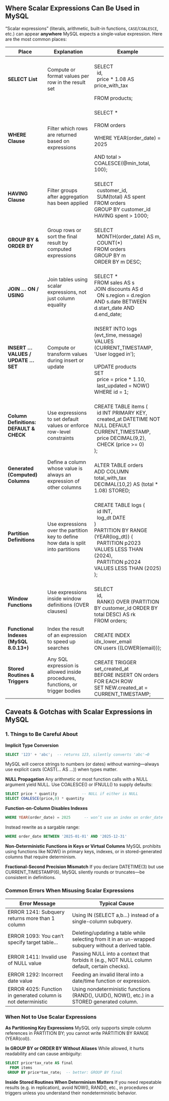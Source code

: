 ## Where Scalar Expressions Can Be Used in MySQL

“Scalar expressions” (literals, arithmetic, built-in functions, `CASE`/`COALESCE`, etc.) can appear **anywhere** MySQL expects a single‐value expression. Here are the most common places:


| **Place**                                                                      | **Explanation**                                                                    | **Example**                                                                                                                                                                                                |
| -------------------------------------------------------------------------------- | ------------------------------------------------------------------------------------ | ------------------------------------------------------------------------------------------------------------------------------------------------------------------------------------------------------------ |
| **SELECT List**                                                                | Compute or format values per row in the result set                                 | <br>SELECT<br>  id,<br>  price \* 1.08 AS price_with_tax<br /> <br> FROM products;</br>  |
| **WHERE Clause**                                                               | Filter which rows are returned based on expressions                                | <br>SELECT \*<br> <br>FROM orders</br>  <br>WHERE YEAR(order_date) = 2025</br>  <br>AND total > COALESCE(@min_total, 100);</br> |
| **HAVING Clause**                                                              | Filter groups after aggregation has been applied                                   | <br>SELECT<br>  customer_id,<br>  SUM(total) AS spent<br>FROM orders<br>GROUP BY customer_id<br>HAVING spent > 1000;<br>                                                                                 |
| **GROUP BY & ORDER BY**                                                        | Group rows or sort the final result by computed expressions                        | <br>SELECT<br>  MONTH(order_date) AS m,<br>  COUNT(\*)<br>FROM orders<br>GROUP BY m<br>ORDER BY m DESC;<br>                                                                                              |
| **JOIN … ON / USING**                                                         | Join tables using scalar expressions, not just column equality                     | <br>SELECT \*<br>FROM sales AS s<br>JOIN discounts AS d<br>  ON s.region = d.region<br> AND s.date BETWEEN d.start_date AND d.end_date;<br>                                                               |
| **INSERT … VALUES / UPDATE … SET**                                           | Compute or transform values during insert or update                                | <br>INSERT INTO logs (evt_time, message)<br>VALUES (CURRENT_TIMESTAMP, 'User logged in');<br><br>UPDATE products<br>SET<br>  price = price \* 1.10,<br>  last_updated = NOW()<br>WHERE id = 1;<br>       |
| **Column Definitions: DEFAULT & CHECK**                                        | Use expressions to set default values or enforce row-level constraints             | <br>CREATE TABLE items (<br>  id INT PRIMARY KEY,<br>  created_at DATETIME NOT NULL DEFAULT CURRENT_TIMESTAMP,<br>  price DECIMAL(9,2),<br>  CHECK (price >= 0)<br>);<br>                              |
| **Generated (Computed) Columns**                                               | Define a column whose value is always an expression of other columns               | <br>ALTER TABLE orders<br>ADD COLUMN total_with_tax DECIMAL(10,2) AS (total \* 1.08) STORED;<br>                                                                                                           |
| **Partition Definitions**                                                      | Use expressions over the partition key to define how data is split into partitions | <br>CREATE TABLE logs (<br>  id INT,<br>  log_dt DATE<br>)<br>PARTITION BY RANGE (YEAR(log_dt)) (<br>  PARTITION p2023 VALUES LESS THAN (2024),<br>  PARTITION p2024 VALUES LESS THAN (2025)<br>);<br> |
| **Window Functions**                                                           | Use expressions inside window definitions (OVER clauses)                           | <br>SELECT<br>  id,<br>  RANK() OVER (PARTITION BY customer_id ORDER BY total DESC) AS rk<br>FROM orders;<br>                                                                                            |
| **Functional Indexes (MySQL 8.0.13+)**                                         | Index the result of an expression to speed up searches                             | <br>CREATE INDEX idx_lower_email<br>ON users ((LOWER(email)));<br>                                                                                                                                         |
| **Stored Routines & Triggers**                                                 | Any SQL expression is allowed inside procedures, functions, or trigger bodies      | <br>CREATE TRIGGER set_created_at<br>BEFORE INSERT ON orders<br>FOR EACH ROW<br>SET NEW.created_at = CURRENT_TIMESTAMP;<br>                                                                                |

## Caveats & Gotchas with Scalar Expressions in MySQL

### 1. Things to Be Careful About

**Implicit Type Conversion**

```sql
SELECT '123' + 'abc';  -- returns 123, silently converts 'abc'→0
```

MySQL will coerce strings to numbers (or dates) without warning—always use explicit casts (CAST(... AS ...)) when types matter.

**NULL Propagation**
Any arithmetic or most function calls with a NULL argument yield NULL. Use COALESCE() or IFNULL() to supply defaults:

```sql
SELECT price * quantity           -- NULL if either is NULL
SELECT COALESCE(price,0) * quantity
```

**Function-on-Column Disables Indexes**

```sql
WHERE YEAR(order_date) = 2025      -- won’t use an index on order_date
```

Instead rewrite as a sargable range:

```sql
WHERE order_date BETWEEN '2025-01-01' AND '2025-12-31'
```

**Non-Deterministic Functions in Keys or Virtual Columns**
MySQL prohibits using functions like NOW() in primary keys, indexes, or in stored-generated columns that require determinism.

**Fractional-Second Precision Mismatch**
If you declare DATETIME(3) but use CURRENT_TIMESTAMP(6), MySQL silently rounds or truncates—be consistent in definitions.

### Common Errors When Misusing Scalar Expressions


| **Error Message**                                             | **Typical Cause**                                                                                    |
| --------------------------------------------------------------- | ------------------------------------------------------------------------------------------------------ |
| ERROR 1241: Subquery returns more than 1 column               | Using IN (SELECT a,b…) instead of a single-column subquery.                                         |
| ERROR 1093: You can’t specify target table…                 | Deleting/updating a table while selecting from it in an un-wrapped subquery without a derived table. |
| ERROR 1411: Invalid use of NULL value                         | Passing NULL into a context that forbids it (e.g., NOT NULL column default, certain checks).         |
| ERROR 1292: Incorrect date value                              | Feeding an invalid literal into a date/time function or expression.                                  |
| ERROR 4025: Function in generated column is not deterministic | Using nondeterministic functions (RAND(), UUID(), NOW(), etc.) in a STORED generated column.         |

### When Not to Use Scalar Expressions

**As Partitioning Key Expressions**
MySQL only supports simple column references in PARTITION BY; you cannot write PARTITION BY RANGE (YEAR(col)).

**In GROUP BY or ORDER BY Without Aliases**
While allowed, it hurts readability and can cause ambiguity:

```sql
SELECT price*tax_rate AS final
  FROM items
 GROUP BY price*tax_rate;  -- better: GROUP BY final
```

**Inside Stored Routines When Determinism Matters**
If you need repeatable results (e.g. in replication), avoid NOW(), RAND(), etc., in procedures or triggers unless you understand their nondeterministic behavior.
